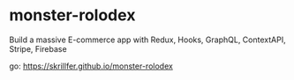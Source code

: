# monster-rolodex
Build a massive E-commerce app with Redux, Hooks, GraphQL, ContextAPI, Stripe, Firebase

go:
 https://skrillfer.github.io/monster-rolodex
